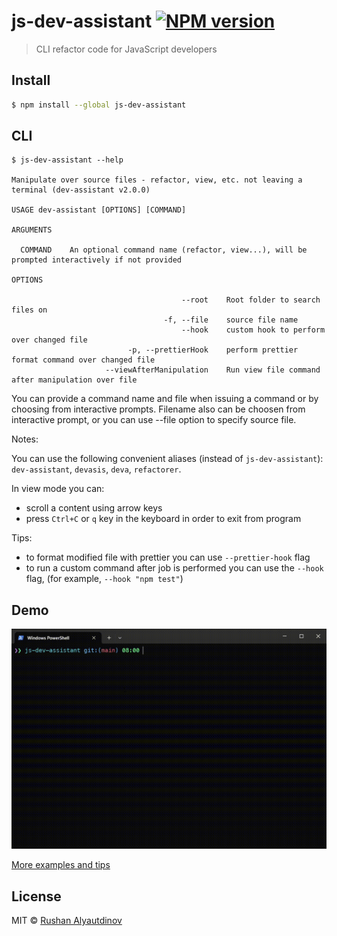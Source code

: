 # js-dev-assistant [![NPM version][npm-image]][npm-url]

> CLI refactor code for JavaScript developers

## Install

```bash
$ npm install --global js-dev-assistant
```

## CLI

```
$ js-dev-assistant --help

Manipulate over source files - refactor, view, etc. not leaving a terminal (dev-assistant v2.0.0)

USAGE dev-assistant [OPTIONS] [COMMAND]

ARGUMENTS

  COMMAND    An optional command name (refactor, view...), will be prompted interactively if not provided    

OPTIONS

                                      --root    Root folder to search files on
                                  -f, --file    source file name
                                      --hook    custom hook to perform over changed file
                          -p, --prettierHook    perform prettier format command over changed file 
                     --viewAfterManipulation    Run view file command after manipulation over file
```

You can provide a command name and file when issuing a command or by choosing from interactive prompts.
Filename also can be choosen from interactive prompt, or you can use --file option to specify source file.

Notes:

You can use the following convenient aliases (instead of `js-dev-assistant`): `dev-assistant`, `devasis`, `deva`, `refactorer`.

In view mode you can:

- scroll a content using arrow keys
- press `Ctrl+C` or `q` key in the keyboard in order to exit from program

Tips:

- to format modified file with prettier you can use `--prettier-hook` flag
- to run a custom command after job is performed you can use the `--hook` flag, (for example, `--hook "npm test"`) 


## Demo

![demo-demo](media/demo.gif)

[More examples and tips](https://github.com/akgondber/js-dev-assistant/blob/main/docs/highlighted-features.md)

## License

MIT © [Rushan Alyautdinov](https://github.com/akgondber)

[npm-image]: https://img.shields.io/npm/v/js-dev-assistant.svg?style=flat
[npm-url]: https://npmjs.org/package/js-dev-assistant
